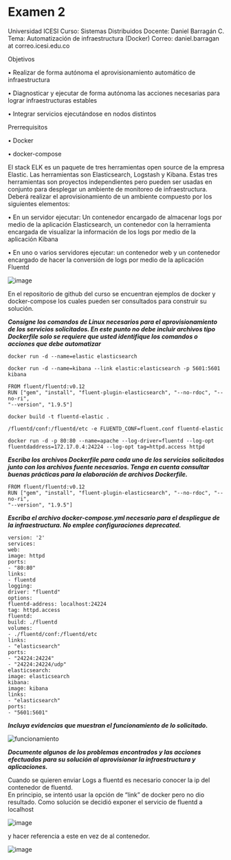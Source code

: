 # Examen 2 #

Universidad ICESI
Curso: Sistemas Distribuidos
Docente: Daniel Barragán C.
Tema: Automatización de infraestructura (Docker)
Correo: daniel.barragan at correo.icesi.edu.co

Objetivos

•	Realizar de forma autónoma el aprovisionamiento automático de infraestructura

•	Diagnosticar y ejecutar de forma autónoma las acciones necesarias para lograr infraestructuras estables

•	Integrar servicios ejecutándose en nodos distintos

Prerrequisitos

•	Docker

•	docker-compose

El stack ELK es un paquete de tres herramientas open source de la empresa Elastic. Las herramientas son Elasticsearch, Logstash y Kibana. Estas tres herramientas son proyectos independientes pero pueden ser usadas en conjunto para desplegar un ambiente de monitoreo de infraestructura.
Deberá realizar el aprovisionamiento de un ambiente compuesto por los siguientes elementos:

•	En un servidor ejecutar: Un contenedor encargado de almacenar logs por medio de la aplicación Elasticsearch, un contenedor con la herramienta encargada de visualizar la información de los logs por medio de la aplicación Kibana

•	En uno o varios servidores ejecutar: un contenedor web y un contenedor encargado de hacer la conversión de logs por medio de la aplicación Fluentd
 
![image](https://user-images.githubusercontent.com/17281732/32998030-77257c20-cd65-11e7-88b8-e3678a3225f4.png)

En el repositorio de github del curso se encuentran ejemplos de docker y docker-compose los cuales pueden ser consultados para construir su solución.


***Consigne los comandos de Linux necesarios para el aprovisionamiento de los servicios solicitados. 
En este punto no debe incluir archivos tipo Dockerfile solo se requiere que usted identifique los comandos o acciones que debe automatizar***

```
docker run -d --name=elastic elasticsearch
```
```
docker run -d --name=kibana --link elastic:elasticsearch -p 5601:5601 kibana
```


```
FROM fluent/fluentd:v0.12
RUN ["gem", "install", "fluent-plugin-elasticsearch", "--no-rdoc", "--no-ri",
"--version", "1.9.5"]
```
```
docker build -t fluentd-elastic .
```

```
/fluentd/conf:/fluentd/etc -e FLUENTD_CONF=fluent.conf fluentd-elastic
```
```
docker run -d -p 80:80 --name=apache --log-driver=fluentd --log-opt fluentdaddress=172.17.0.4:24224 --log-opt tag=httpd.access httpd
```

***Escriba los archivos Dockerfile para cada uno de los servicios solicitados junto con los archivos fuente necesarios.
Tenga en cuenta consultar buenas prácticas para la elaboración de archivos Dockerfile.***

```
FROM fluent/fluentd:v0.12
RUN ["gem", "install", "fluent-plugin-elasticsearch", "--no-rdoc", "--no-ri",
"--version", "1.9.5"]
```

***Escriba el archivo docker-compose.yml necesario para el despliegue de la infraestructura.
No emplee configuraciones deprecated.***

```
version: '2'
services:
web:
image: httpd
ports:
- "80:80"
links:
- fluentd
logging:
driver: "fluentd"
options:
fluentd-address: localhost:24224
tag: httpd.access
fluentd:
build: ./fluentd
volumes:
- ./fluentd/conf:/fluentd/etc
links:
- "elasticsearch"
ports:
- "24224:24224"
- "24224:24224/udp"
elasticsearch:
image: elasticsearch
kibana:
image: kibana
links:
- "elasticsearch"
ports:
- "5601:5601"
```

***Incluya evidencias que muestran el funcionamiento de lo solicitado.***

![funcionamiento](https://user-images.githubusercontent.com/17281732/32998339-48cab1d0-cd68-11e7-98f2-c066d1208b3f.jpeg)


***Documente algunos de los problemas encontrados y las acciones efectuadas para su solución al aprovisionar
la infraestructura y aplicaciones.***


Cuando se quieren enviar Logs a fluentd es necesario conocer la ip del contenedor de fluentd.  
En principio, se intentó usar la opción de “link” de docker pero no dio resultado. 
Como solución se decidió exponer el servicio de fluentd a localhost


![image](https://user-images.githubusercontent.com/17281732/32998399-b8cb07d2-cd68-11e7-8c4f-bb77eb664ad2.png)

 y hacer referencia a este en vez de al contenedor. 
 
 ![image](https://user-images.githubusercontent.com/17281732/32998431-f8247bd4-cd68-11e7-8100-fe81f1c1efa2.png)

